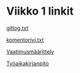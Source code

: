 # Viikko 1 linkit

[gitlog.txt](https://github.com/ilarim123/ot-harjoitustyo/blob/master/laskarit/viikko1/gitlog.txt)

[komentorivi.txt](https://github.com/ilarim123/ot-harjoitustyo/blob/master/laskarit/viikko1/komentorivi.txt)

[Vaatimusmäärittely](https://github.com/ilarim123/ot-harjoitustyo/blob/master/dokumentaatio/vaatimusmaarittely.md)

[Työaikakirjanpito](https://github.com/ilarim123/ot-harjoitustyo/blob/master/dokumentaatio/tuntikirjanpito.md)

